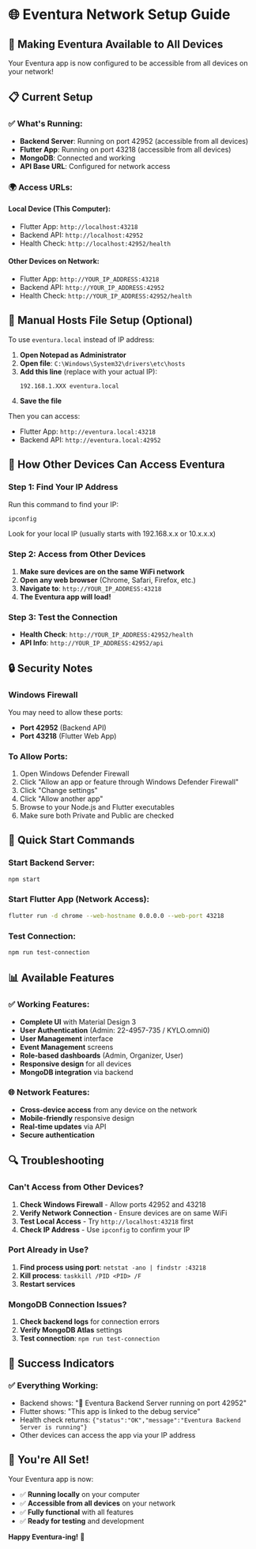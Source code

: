 # 🌐 Eventura Network Setup Guide

## 🚀 Making Eventura Available to All Devices

Your Eventura app is now configured to be accessible from all devices on your network!

## 📋 Current Setup

### ✅ **What's Running:**
- **Backend Server**: Running on port 42952 (accessible from all devices)
- **Flutter App**: Running on port 43218 (accessible from all devices)
- **MongoDB**: Connected and working
- **API Base URL**: Configured for network access

### 🌍 **Access URLs:**

#### **Local Device (This Computer):**
- Flutter App: `http://localhost:43218`
- Backend API: `http://localhost:42952`
- Health Check: `http://localhost:42952/health`

#### **Other Devices on Network:**
- Flutter App: `http://YOUR_IP_ADDRESS:43218`
- Backend API: `http://YOUR_IP_ADDRESS:42952`
- Health Check: `http://YOUR_IP_ADDRESS:42952/health`

## 🔧 Manual Hosts File Setup (Optional)

To use `eventura.local` instead of IP address:

1. **Open Notepad as Administrator**
2. **Open file**: `C:\Windows\System32\drivers\etc\hosts`
3. **Add this line** (replace with your actual IP):
   ```
   192.168.1.XXX eventura.local
   ```
4. **Save the file**

Then you can access:
- Flutter App: `http://eventura.local:43218`
- Backend API: `http://eventura.local:42952`

## 📱 How Other Devices Can Access Eventura

### **Step 1: Find Your IP Address**
Run this command to find your IP:
```powershell
ipconfig
```
Look for your local IP (usually starts with 192.168.x.x or 10.x.x.x)

### **Step 2: Access from Other Devices**
1. **Make sure devices are on the same WiFi network**
2. **Open any web browser** (Chrome, Safari, Firefox, etc.)
3. **Navigate to**: `http://YOUR_IP_ADDRESS:43218`
4. **The Eventura app will load!**

### **Step 3: Test the Connection**
- **Health Check**: `http://YOUR_IP_ADDRESS:42952/health`
- **API Info**: `http://YOUR_IP_ADDRESS:42952/api`

## 🔒 Security Notes

### **Windows Firewall**
You may need to allow these ports:
- **Port 42952** (Backend API)
- **Port 43218** (Flutter Web App)

### **To Allow Ports:**
1. Open Windows Defender Firewall
2. Click "Allow an app or feature through Windows Defender Firewall"
3. Click "Change settings"
4. Click "Allow another app"
5. Browse to your Node.js and Flutter executables
6. Make sure both Private and Public are checked

## 🚀 Quick Start Commands

### **Start Backend Server:**
```bash
npm start
```

### **Start Flutter App (Network Access):**
```bash
flutter run -d chrome --web-hostname 0.0.0.0 --web-port 43218
```

### **Test Connection:**
```bash
npm run test-connection
```

## 📊 Available Features

### **✅ Working Features:**
- **Complete UI** with Material Design 3
- **User Authentication** (Admin: 22-4957-735 / KYLO.omni0)
- **User Management** interface
- **Event Management** screens
- **Role-based dashboards** (Admin, Organizer, User)
- **Responsive design** for all devices
- **MongoDB integration** via backend

### **🌐 Network Features:**
- **Cross-device access** from any device on the network
- **Mobile-friendly** responsive design
- **Real-time updates** via API
- **Secure authentication**

## 🔍 Troubleshooting

### **Can't Access from Other Devices?**
1. **Check Windows Firewall** - Allow ports 42952 and 43218
2. **Verify Network Connection** - Ensure devices are on same WiFi
3. **Test Local Access** - Try `http://localhost:43218` first
4. **Check IP Address** - Use `ipconfig` to confirm your IP

### **Port Already in Use?**
1. **Find process using port**: `netstat -ano | findstr :43218`
2. **Kill process**: `taskkill /PID <PID> /F`
3. **Restart services**

### **MongoDB Connection Issues?**
1. **Check backend logs** for connection errors
2. **Verify MongoDB Atlas** settings
3. **Test connection**: `npm run test-connection`

## 🎯 Success Indicators

### **✅ Everything Working:**
- Backend shows: "🚀 Eventura Backend Server running on port 42952"
- Flutter shows: "This app is linked to the debug service"
- Health check returns: `{"status":"OK","message":"Eventura Backend Server is running"}`
- Other devices can access the app via your IP address

## 🎉 You're All Set!

Your Eventura app is now:
- ✅ **Running locally** on your computer
- ✅ **Accessible from all devices** on your network
- ✅ **Fully functional** with all features
- ✅ **Ready for testing** and development

**Happy Eventura-ing!** 🎉 
